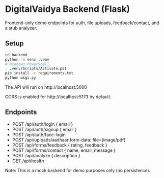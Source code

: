 # DigitalVaidya Backend (Flask)

Frontend-only demo endpoints for auth, file uploads, feedback/contact, and a stub analyzer.

## Setup

```bash
cd backend
python -m venv .venv
# Windows PowerShell
. .venv/Scripts/Activate.ps1
pip install -r requirements.txt
python wsgi.py
```

The API will run on http://localhost:5000

CORS is enabled for http://localhost:5173 by default.

## Endpoints

- POST /api/auth/login { email }
- POST /api/auth/signup { email }
- POST /api/auth/face-login
- POST /api/uploads/aadhaar form-data: file=(image/pdf)
- POST /api/forms/feedback { rating, feedback }
- POST /api/forms/contact { name, email, message }
- POST /api/analyze { description }
- GET /api/health

Note: This is a mock backend for demo purposes only (no persistence).

